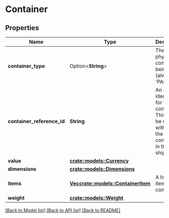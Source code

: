 # Container

## Properties

Name | Type | Description | Notes
------------ | ------------- | ------------- | -------------
**container_type** | Option<**String**> | The type of physical container being used. (always 'PACKAGE') | [optional]
**container_reference_id** | **String** | An identifier for the container. This must be unique within all the containers in the same shipment. | 
**value** | [**crate::models::Currency**](Currency.md) |  | 
**dimensions** | [**crate::models::Dimensions**](Dimensions.md) |  | 
**items** | [**Vec<crate::models::ContainerItem>**](ContainerItem.md) | A list of the items in the container. | 
**weight** | [**crate::models::Weight**](Weight.md) |  | 

[[Back to Model list]](../README.md#documentation-for-models) [[Back to API list]](../README.md#documentation-for-api-endpoints) [[Back to README]](../README.md)


